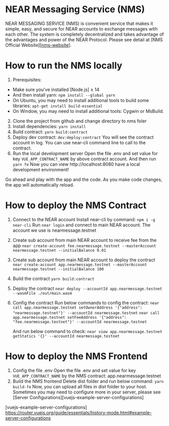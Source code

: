# NEAR Messaging Service (NMS)

NEAR MESSAGING SERVICE (NMS) is convenient service that makes it simple, easy, and secure for NEAR accounts to exchange messages with each other. The system is completely decentralized and takes advantage of the advantages and power of the NEAR Protocol. Please see detail at [NMS Official Website][[nms-website]].

# How to run the NMS locally

1. Prerequisites:
 - Make sure you've installed [Node.js] ≥ 14
 - And then install yarn: `npm install --global yarn`
 - On Ubuntu, you may need to install additional tools to build some libraries: `apt-get install build-essential`
 - On Window, you may need to install additional tools: Cygwin or MsBuild.
2. Clone the project from github and change directory to nms foler
3. Install dependencies: `yarn install`
4. Build contract: `yarn build:contract`
5. Deploy dev contract: `dev:deploy:contract`
   You will see the contract account in log.
   You can use near-cli command line to call to the contract.
6. Run the local development server
   Open the file .env and set value for key `VUE_APP_CONTRACT_NAME` by above contract account.
   And then run `yarn fe`
   Now you can view http://localhost:8080 have a local development environment!

Go ahead and play with the app and the code. As you make code changes, the app will automatically reload.

# How to deploy the NMS Contract
1. Connect to the NEAR account
  Install near-cli by command: `npm i -g near-cli`
  Run `near login` and connect to main NEAR account. The account we use is nearmessage.testnet
2. Create sub account from main NEAR account to receive fee from the app
  `near create-account fee.nearmessage.testnet --masterAccount nearmessage.testnet --initialBalance 0.01`
3. Create sub account from main NEAR account to deploy the contract
  `near create-account app.nearmessage.testnet --masterAccount nearmessage.testnet --initialBalance 100`
4. Build the contract
  `yarn build:contract`
5. Deploy the contract
  `near deploy --accountId app.nearmessage.testnet --wasmFile ./out/main.wasm`
6. Config the contract
   Run below commands to config the contract:
   `near call app.nearmessage.testnet setOwnerAddress '{"address": "nearmessage.testnet"}' --accountId nearmessage.testnet`
   `near call app.nearmessage.testnet setFeeAddress '{"address": "fee.nearmessage.testnet"}' --accountId nearmessage.testnet`

   And run below command to check:
   `near view app.nearmessage.testnet getStatics '{}' --accountId nearmessage.testnet`

# How to deploy the NMS Frontend
1. Config the file .env
   Open the file .env and set value for key `VUE_APP_CONTRACT_NAME` by the NMS contract: app.nearmessage.testnet
2. Build the NMS frontend
   Delete dist folder and run below command:
   `yarn build-fe`
   Now, you can upload all files in dist folder to your host. Sometimes you may need to configure more in your server, please see [Server Configurations][vuejs-example-server-configurations]

[nms-website]: https://nearmessage.com/
[vuejs-example-server-configurations] https://router.vuejs.org/guide/essentials/history-mode.html#example-server-configurations